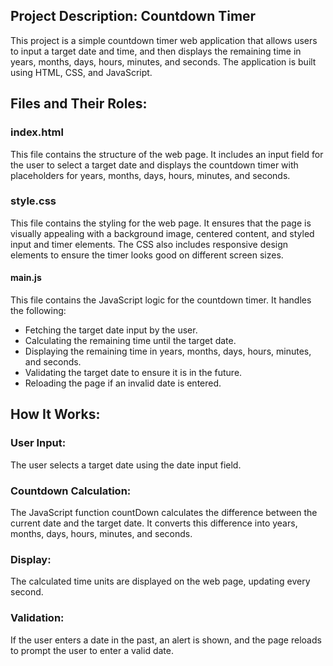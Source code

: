 ## Project Description: Countdown Timer
This project is a simple countdown timer web application that allows users to input a target date and time, and then displays the remaining time in years, months, days, hours, minutes, and seconds. The application is built using HTML, CSS, and JavaScript.

## Files and Their Roles:
### index.html
This file contains the structure of the web page. 
It includes an input field for the user to select a target date and displays the countdown timer with placeholders for years,
months, days, hours, minutes, and seconds.

### style.css
This file contains the styling for the web page. 
It ensures that the page is visually appealing with a background image, centered content,
and styled input and timer elements. The CSS also includes responsive design elements to ensure the timer looks good on different screen sizes.

#### main.js
This file contains the JavaScript logic for the countdown timer. It handles the following:
- Fetching the target date input by the user.
- Calculating the remaining time until the target date.
- Displaying the remaining time in years, months, days, hours, minutes, and seconds.
- Validating the target date to ensure it is in the future.
- Reloading the page if an invalid date is entered.

## How It Works:
### User Input:
The user selects a target date using the date input field.

### Countdown Calculation:
The JavaScript function countDown calculates the difference between the current date and the target date.
It converts this difference into years, months, days, hours, minutes, and seconds.

### Display:
The calculated time units are displayed on the web page, updating every second.

### Validation:
If the user enters a date in the past, an alert is shown, and the page reloads to prompt the user to enter a valid date.

